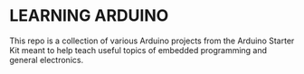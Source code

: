 # LEARNING ARDUINO

This repo is a collection of various Arduino projects from the Arduino Starter Kit meant to help teach useful topics of embedded programming and general electronics. 
